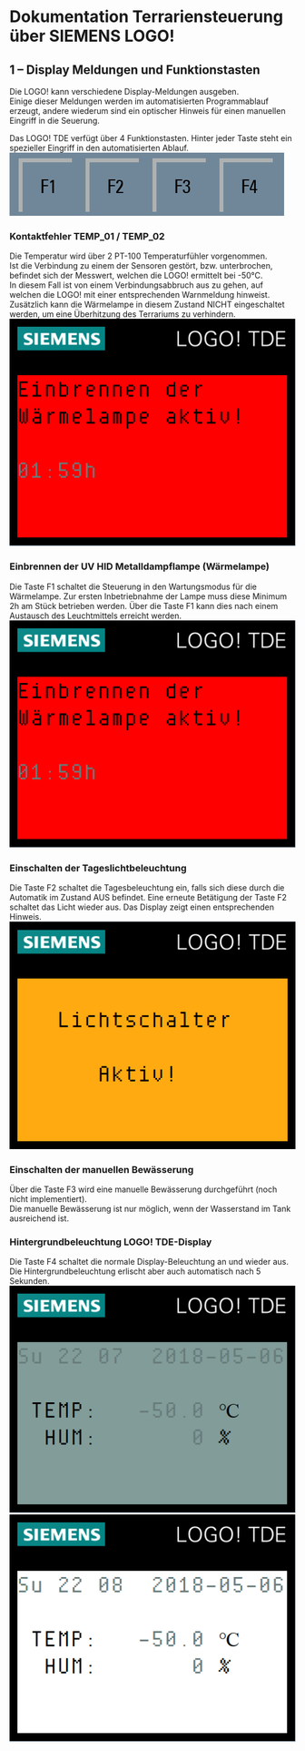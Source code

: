 # Dokumentation Terrariensteuerung über SIEMENS LOGO!

## 1 – Display Meldungen und Funktionstasten
Die LOGO! kann verschiedene Display-Meldungen ausgeben.  
Einige dieser Meldungen werden im automatisierten Programmablauf erzeugt, andere wiederum sind ein optischer Hinweis für einen manuellen Eingriff in die Seuerung.

Das LOGO! TDE verfügt über 4 Funktionstasten.
Hinter jeder Taste steht ein spezieller Eingriff in den automatisierten Ablauf.  
![](./images/Buttonbar_F.png)

### Kontaktfehler TEMP_01 / TEMP_02
Die Temperatur wird über 2 PT-100 Temperaturfühler vorgenommen.  
Ist die Verbindung zu einem der Sensoren gestört, bzw. unterbrochen, befindet sich der Messwert, welchen die LOGO! ermittelt bei -50°C.  
In diesem Fall ist von einem Verbindungsabbruch aus zu gehen, auf welchen die LOGO! mit einer entsprechenden Warnmeldung hinweist.  
Zusätzlich kann die Wärmelampe in diesem Zustand NICHT eingeschaltet werden, um eine Überhitzung des Terrariums zu verhindern.
![](./images/Display_msg_001.png)

### Einbrennen der UV HID Metalldampflampe (Wärmelampe)
Die Taste F1 schaltet die Steuerung in den Wartungsmodus für die Wärmelampe.
Zur ersten Inbetriebnahme der Lampe muss diese Minimum 2h am Stück betrieben werden.
Über die Taste F1 kann dies nach einem Austausch des Leuchtmittels erreicht werden.  
![](./images/Display_msg_001.png)

### Einschalten der Tageslichtbeleuchtung
Die Taste F2 schaltet die Tagesbeleuchtung ein, falls sich diese durch die Automatik im Zustand AUS befindet.
Eine erneute Betätigung der Taste F2 schaltet das Licht wieder aus.
Das Display zeigt einen entsprechenden Hinweis.
![](./images/Display_msg_003.png)

### Einschalten der manuellen Bewässerung
Über die Taste F3 wird eine manuelle Bewässerung durchgeführt (noch nicht implementiert).  
Die manuelle Bewässerung ist nur möglich, wenn der Wasserstand im Tank ausreichend ist.

### Hintergrundbeleuchtung LOGO! TDE-Display
Die Taste F4 schaltet die normale Display-Beleuchtung an und wieder aus.
Die Hintergrundbeleuchtung erlischt aber auch automatisch nach 5 Sekunden.  
![](./images/Display_msg_002.png)  
![](./images/Display_msg_004.png)

